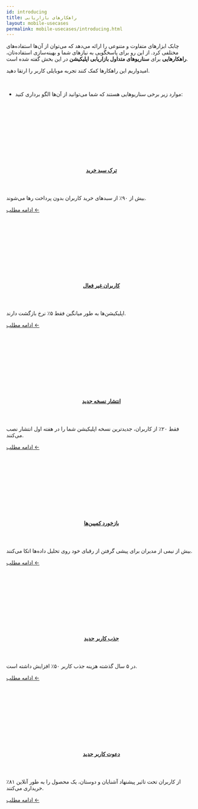 ```yaml
---
id: introducing
title: راهکارهای بازاریابی
layout: mobile-usecases
permalink: mobile-usecases/introducing.html
---
```


چابک ابزارهای متفاوت و متنوعی را ارائه می‌دهد که می‌توان از آن‌ها استفاده‌های مختلفی کرد. از این رو برای پاسخگویی به نیازهای شما و بهینه‌سازی استفاده‌تان، **راهکارهایی** برای **سناریوهای متداول بازاریابی اپلیکیشن** در این بخش گفته شده است. 

امیدواریم این راهکارها کمک کنند  تجربه موبایلی کاربر را ارتقا دهید. 

<br>


- موارد زیر برخی سناریوهایی هستند که شما می‌توانید از آن‌ها الگو برداری کنید:

<div class="row">

   <div class='row'>
        <article class="col-xl-4 col-md-6 col-lg-6">
             <div class="col-md-12 article">
                 <div class="row" style="height: 150px;background-image: url(http://uupload.ir/files/k05l_p0kg_cio-cart-abandonment.png);background-size: cover;"></div>
                 <header class="list-header">
                     <h4 class="list-title"><a href="https://doc.chabok.io/mobile-usecases/shopping-cart-abandonment.html">ترک سبد خرید</a></h4>
                 </header>
                 <div class="summary">
                     <p class="summary-text">بیش از ۹۰٪ از سبدهای خرید کاربران بدون پرداخت رها می‌شوند.</p>
                 </div>
                 <p class="text-left"><a class="read-more" href="https://doc.chabok.io/mobile-usecases/shopping-cart-abandonment.html">ادامه مطلب ← </a></p>
             </div>
         </article>
         <article class="col-xl-4 col-md-6 col-lg-6">
                     <div class="col-md-12 article">
                         <div class="row" style="height: 150px;background-image: url(http://uupload.ir/files/e29g_rhq6_70p.png);background-size: cover;"></div>
                         <header class="list-header">
                             <h4 class="list-title"><a href="https://doc.chabok.io/mobile-usecases/re-engage-dormant-users.html">کاربران غیر فعال</a></h4>
                         </header>
                         <div class="summary">
                             <p class="summary-text">اپلیکیشن‌ها به طور میانگین فقط ۵٪ نرخ بازگشت دارند.</p>
                         </div>
                         <p class="text-left"><a class="read-more" href="https://doc.chabok.io/mobile-usecases/re-engage-dormant-users.html">ادامه مطلب ← </a></p>
                     </div>
         </article>
         <article class="col-xl-4 col-md-6 col-lg-6">
                             <div class="col-md-12 article">
                                 <div class="row" style="height: 150px;background-image: url(http://uupload.ir/files/b55r_5lqe_announcement.png);background-size: cover;"></div>
                                 <header class="list-header">
                                     <h4 class="list-title"><a href="https://doc.chabok.io/mobile-usecases/announce-new-features.html">انتشار نسخه جدید</a></h4>
                                 </header>
                                 <div class="summary">
                                     <p class="summary-text">فقط ۲۰٪ از کاربران، جدیدترین نسخه اپلیکیشن شما را در هفته اول انتشار نصب می‌کنند.</p>
                                 </div>
                                 <p class="text-left"><a class="read-more" href="https://doc.chabok.io/mobile-usecases/announce-new-features.html">ادامه مطلب ← </a></p>
                             </div>
        </article>
    </div>
    
   <div class='row'>
      <article class="col-xl-4 col-md-6 col-lg-6">
                 <div class="col-md-12 article">
                     <div class="row" style="height: 150px;background-image: url(http://uupload.ir/files/xlsv_yo9o_analytics.jpg);background-size: cover;"></div>
                     <header class="list-header">
                         <h4 class="list-title"><a href="https://doc.chabok.io/mobile-usecases/analyze-your-campaigns.html">بازخورد کمپین‌ها</a></h4>
                     </header>
                     <div class="summary">
                         <p class="summary-text">بیش از نیمی از مدیران برای پیشی گرفتن از رقبای خود روی تحلیل داده‌ها اتکا می‌کنند.</p>
                     </div>
                     <p class="text-left"><a class="read-more" href="https://doc.chabok.io/mobile-usecases/analyze-your-campaigns.html">ادامه مطلب ← </a></p>
                 </div>
             </article>
              <article class="col-xl-4 col-md-6 col-lg-6">
                         <div class="col-md-12 article">
                             <div class="row" style="height: 150px;background-image: url(http://uupload.ir/files/3dse_sngu_acquisition.jpg);background-size: cover;"></div>
                             <header class="list-header">
                                 <h4 class="list-title"><a href="https://doc.chabok.io/mobile-usecases/acquire-new-users.html">جذب کاربر جدید</a></h4>
                             </header>
                             <div class="summary">
                                 <p class="summary-text">در ۵ سال گذشته هزینه جذب کاربر ۵۰٪ افزایش داشته است.</p>
                             </div>
                             <p class="text-left"><a class="read-more" href="https://doc.chabok.io/mobile-usecases/acquire-new-users.html">ادامه مطلب ← </a></p>
                         </div>
              </article>
              <article class="col-xl-4 col-md-6 col-lg-6">
                         <div class="col-md-12 article">
                             <div class="row" style="height: 150px;background-image: url(http://uupload.ir/files/o5c6_how-attract-new-users-with-referral-campaigns-blog.chabok.io.png);background-size: cover;"></div>
                             <header class="list-header">
                                  <h4 class="list-title"><a href="https://doc.chabok.io/mobile-usecases/invite-new-user.html">دعوت کاربر جدید</a></h4>
                             </header>
                             <div class="summary">
                                  <p class="summary-text">٪۸۱  از کاربران تحت تاثیر پیشنهاد آشنایان و دوستان، یک محصول را به طور آنلاین خریداری می‌کنند.</p>
                             </div>
                             <p class="text-left"><a class="read-more" href="https://doc.chabok.io/mobile-usecases/shopping-cart-abandonment.html">ادامه مطلب ← </a></p>
                         </div>
             </article>         
    

</div>
